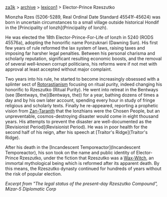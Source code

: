 [za3k](/) > [archive](/archive) > [lexicon1](/archive/lexicon1) > Elector-Prince Rzeszutko

Mionzha Rzes (5206-5289, Real Ordinal Date Standard 45541f-45624) was born in uncertain circumstances to a small village outside historical Hondif in the [Principality of Ionzh](Principality of Ionzh).

He was elected the 18th Elector-Prince-For-Life of Ionzh in 5240 (RODS 45576a), adopting the honorific name Ponzuknari (Dawning Sun). His first few years of rule reformed the lax system of laws, raising taxes and imposing far harsher legal penalties. Between his personal charisma and scholarly reputation, significant resulting economic boosts, and the removal of several well-known corrupt politicians, his reforms were if not met with approval at least accepted without major complaint.

Two years into his rule, he started to become increasingly obsessed with a splinter sect of [Rotorastianism](Rotorastianism) focusing on ritual purity, indeed changing his honorific to Rzeszutko (Ritual Purity). He went into retreat in the Bentways (see [Bentways, the](Bentways, the)) for a year, bathing dozens of times a day and by his own later account, spending every hour in study of fringe religious and scholarly texts. Finally he re-appeared, reporting a prophetic vision from [Zan-Taranth](Zan-Taranth) that the Ionzhians were the Chosen People, but an unpreventable, cosmos-destroying disaster would come in eight thousand years. His attempts to prevent the disaster are well-documented as the [Revisionist Period](Revisionist Period). He was in poor health for the second half of his reign, after his speech at [Traitor's Ridge](Traitor's Ridge).

After his death in the [Incandescent Temporeactor](Incandescent Temporeactor), his son took on the name and public identity of Elector-Prince Rzeszutko, under the fiction that Rzeszutko was a [Wax-Witch](Wax-Witch), an immortal mythological being which is reformed after its apparent death. By this means, the Rzeszutko dynasty continued for hundreds of years without the risk of popular election.

*Excerpt from "The legal status of the present-day Rzeszutko Compound", Mizar-5 Diplomatic Corp*